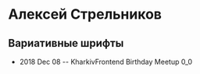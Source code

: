 # Алексей Стрельников

## Вариативные шрифты
- 2018 Dec 08 -- KharkivFrontend Birthday Meetup 0_0    
